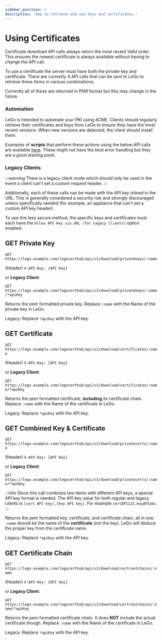 ```yaml
---
sidebar_position: 7
description: 'How to retrieve and use keys and certificates.'
---
```


# Using Certificates

Certificate download API calls always return the most recent 
Valid order. This ensures the newest certificate is always 
available without having to change the API call.

To use a certificate the server must have both the private key and 
certificate. There are currently 4 API calls that can be sent to 
LeGo to retrieve these items in various combinations.

Currently all of these are returned in PEM format but this may 
change in the future.

### Automation

LeGo is intended to automate your PKI using ACME. Clients should 
regularly retrieve their certificates and keys from LeGo to ensure 
they have the most recent versions. When new versions are 
detected, the client should install them.

Examples of **scripts** that perform these actions using the 
below API calls are available 
[here](https://github.com/gregtwallace/certificate-scripts). 
These might not have the best error handling but they are a 
good starting point.

### Legacy Clients

:::warning
There is a legacy client mode which should only be used in the 
event a client can't set a custom request header.
:::

Additionally, each of these calls can be made with the API 
key inlined in the URL. This is generally considered a security 
risk and strongly discouraged unless specifically needed (for 
example, an appliance that can't set a custom API key header).

To use this less secure method, the specific keys and certificates 
must each have the `Allow API Key via URL (for Legacy Clients)` 
option enabled.

## GET Private Key

`GET https://lego.example.com/legocerthub/api/v1/download/privatekeys/:name`

(Header) `X-API-Key: [API Key]`

or **Legacy Client**:

`GET https://lego.example.com/legocerthub/api/v1/download/privatekeys/:name/*apiKey`

Returns the pem formatted private key. Replace `:name` with the 
Name of the private key in LeGo. 

Legacy: Replace `*apiKey` with the API key.

## GET Certificate

`GET https://lego.example.com/legocerthub/api/v1/download/certificates/:name`

(Header) `X-API-Key: [API Key]`

or **Legacy Client**:

`GET https://lego.example.com/legocerthub/api/v1/download/certificates/:name/*apiKey`

Returns the pem formatted certificate, **including** its 
certificate chain. Replace `:name` with the Name of the 
certificate in LeGo. 

Legacy: Replace `*apiKey` with the API key.

## GET Combined Key & Certificate

`GET https://lego.example.com/legocerthub/api/v1/download/privatecerts/:name`

(Header) `X-API-Key: [API Key]`

or **Legacy Client**:

`GET https://lego.example.com/legocerthub/api/v1/download/privatecerts/:name/*apiKey`

:::info
Since this call combines two items with different API keys, a 
special API key format is needed. The API key value for both 
regular and legacy clients is `[cert API key].[key API key]`. 
For example `certAPI123.keyAPIabc`.
:::

Returns the pem formatted key, certificate, and certificate 
chain, all in one. `:name` should be the name of the 
**certificate** (not the key). LeGo will deduce the proper 
key from the certificate name.

Legacy: Replace `*apiKey` with the API key.

## GET Certificate Chain

`GET https://lego.example.com/legocerthub/api/v1/download/certrootchains/:name`

(Header) `X-API-Key: [API Key]`

or **Legacy Client**:

`GET https://lego.example.com/legocerthub/api/v1/download/certrootchains/:name/*apiKey`

Returns the pem formatted certificate chain. It does **NOT** 
include the actual certificate though. Replace `:name` with 
the Name of the certificate in LeGo.

Legacy: Replace `*apiKey` with the API key.
